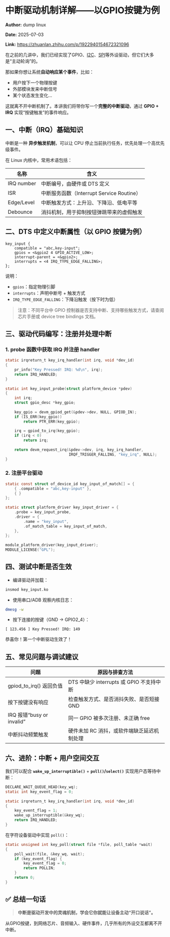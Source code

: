 # 中断驱动机制详解——以GPIO按键为例

**Author:** dump linux

**Date:** 2025-07-03

**Link:** https://zhuanlan.zhihu.com/p/1922940154672321096

在之前的几讲中，我们已经实现了GPIO、[I2C](https://zhida.zhihu.com/search?content_id=259710433&content_type=Article&match_order=1&q=I2C&zhida_source=entity)、[SPI](https://zhida.zhihu.com/search?content_id=259710433&content_type=Article&match_order=1&q=SPI&zhida_source=entity)等外设驱动，但它们大多是“主动轮询”的。

那如果你想让系统**自动响应某个事件**，比如：

-   用户按下一个物理按键
-   外部模块发来中断信号
-   某个状态发生变化…

这就离不开中断机制了。本讲我们将带你写一个**完整的中断驱动**，通过 **GPIO + IRQ** 实现“按键触发”的事件响应。

## **一、中断（IRQ）基础知识**

中断是一种 **异步触发机制**，可以让 CPU 停止当前执行任务，优先处理一个高优先级事件。

在 Linux 内核中，常用术语包括：

| 名称 | 含义 |
| --- | --- |
| IRQ number | 中断编号，由硬件或 DTS 定义 |
| ISR | 中断服务函数（Interrupt Service Routine） |
| Edge/Level | 中断触发方式：上升沿、下降沿、低电平等 |
| Debounce | 消抖机制，用于抑制按钮弹跳带来的虚假触发 |

## **二、DTS 中定义中断属性（以 GPIO 按键为例）**

```text
key_input {
    compatible = "abc,key-input";
    gpios = <&gpio2 4 GPIO_ACTIVE_LOW>;
    interrupt-parent = <&gpio2>;
    interrupts = <4 IRQ_TYPE_EDGE_FALLING>;
};
```

说明：

-   `gpios`：指定物理引脚
-   `interrupts`：声明中断号 + 触发方式
-   `IRQ_TYPE_EDGE_FALLING`：下降沿触发（按下时为低）

> 注意：不同平台中 GPIO 控制器是否支持中断、支持哪些触发方式，请查阅芯片手册或 device tree bindings 文档。

## **三、驱动代码编写：注册并处理中断**

### **1\. probe 函数中获取 IRQ 并注册 handler**

```c
static irqreturn_t key_irq_handler(int irq, void *dev_id)
{
    pr_info("Key Pressed! IRQ: %d\n", irq);
    return IRQ_HANDLED;
}
​
static int key_input_probe(struct platform_device *pdev)
{
    int irq;
    struct gpio_desc *key_gpio;
​
    key_gpio = devm_gpiod_get(&pdev->dev, NULL, GPIOD_IN);
    if (IS_ERR(key_gpio))
        return PTR_ERR(key_gpio);
​
    irq = gpiod_to_irq(key_gpio);
    if (irq < 0)
        return irq;
​
    return devm_request_irq(&pdev->dev, irq, key_irq_handler,
                            IRQF_TRIGGER_FALLING, "key_irq", NULL);
}
```

### **2\. 注册平台驱动**

```c
static const struct of_device_id key_input_of_match[] = {
    { .compatible = "abc,key-input" },
    { }
};
​
static struct platform_driver key_input_driver = {
    .probe = key_input_probe,
    .driver = {
        .name = "key_input",
        .of_match_table = key_input_of_match,
    },
};
​
module_platform_driver(key_input_driver);
MODULE_LICENSE("GPL");
```

## **四、测试中断是否生效**

-   编译驱动并加载：

```bash
insmod key_input.ko
```

-   使用串口/ADB 观察内核日志：

```bash
dmesg -w
```

-   按下连接的按键（GND → GPIO2\_4）：

```text
[ 123.456 ] Key Pressed! IRQ: 149
```

恭喜你！第一个中断驱动生效了！

## **五、常见问题与调试建议**

| 问题 | 原因与排查方法 |
| --- | --- |
| gpiod_to_irq() 返回负值 | DTS 中缺少 interrupts 或 GPIO 不支持中断 |
| 按下按键没有响应 | 检查触发方式、是否消抖失败、是否短接 GND |
| IRQ 报错“busy or invalid” | 同一 GPIO 被多次注册、未正确 free |
| 中断抖动频繁触发 | 硬件未加 RC 消抖，或软件端缺乏延迟机制处理 |

## **六、进阶：中断 + 用户空间交互**

我们可以配合 **`wake_up_interruptible()`** + **`poll()`/`select()`** 实现用户态等待中断：

```c
DECLARE_WAIT_QUEUE_HEAD(key_wq);
static int key_event_flag = 0;
​
static irqreturn_t key_irq_handler(int irq, void *dev_id)
{
    key_event_flag = 1;
    wake_up_interruptible(&key_wq);
    return IRQ_HANDLED;
}
```

在字符设备驱动中实现 `poll()`：

```c
static unsigned int key_poll(struct file *file, poll_table *wait)
{
    poll_wait(file, &key_wq, wait);
    if (key_event_flag) {
        key_event_flag = 0;
        return POLLIN;
    }
    return 0;
}
```

## **✅ 总结一句话**

> **中断是驱动开发中的灵魂机制，学会它你就能让设备主动“开口说话”。**

从GPIO按键，到网络芯片、音频输入、硬件事件，几乎所有的外设交互都离不开中断。